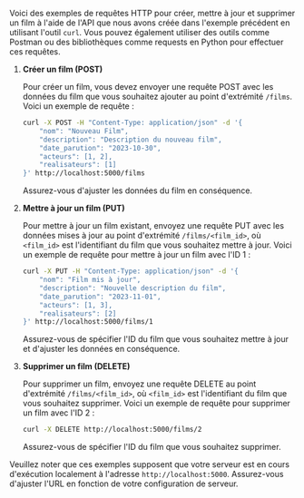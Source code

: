 Voici des exemples de requêtes HTTP pour créer, mettre à jour et supprimer un film à l'aide de l'API que nous avons créée dans l'exemple précédent en utilisant l'outil `curl`. Vous pouvez également utiliser des outils comme Postman ou des bibliothèques comme requests en Python pour effectuer ces requêtes.

1. **Créer un film (POST)**

   Pour créer un film, vous devez envoyer une requête POST avec les données du film que vous souhaitez ajouter au point d'extrémité `/films`. Voici un exemple de requête :

   ```bash
   curl -X POST -H "Content-Type: application/json" -d '{
       "nom": "Nouveau Film",
       "description": "Description du nouveau film",
       "date_parution": "2023-10-30",
       "acteurs": [1, 2],
       "realisateurs": [1]
   }' http://localhost:5000/films
   ```

   Assurez-vous d'ajuster les données du film en conséquence.

2. **Mettre à jour un film (PUT)**

   Pour mettre à jour un film existant, envoyez une requête PUT avec les données mises à jour au point d'extrémité `/films/<film_id>`, où `<film_id>` est l'identifiant du film que vous souhaitez mettre à jour. Voici un exemple de requête pour mettre à jour un film avec l'ID 1 :

   ```bash
   curl -X PUT -H "Content-Type: application/json" -d '{
       "nom": "Film mis à jour",
       "description": "Nouvelle description du film",
       "date_parution": "2023-11-01",
       "acteurs": [1, 3],
       "realisateurs": [2]
   }' http://localhost:5000/films/1
   ```

   Assurez-vous de spécifier l'ID du film que vous souhaitez mettre à jour et d'ajuster les données en conséquence.

3. **Supprimer un film (DELETE)**

   Pour supprimer un film, envoyez une requête DELETE au point d'extrémité `/films/<film_id>`, où `<film_id>` est l'identifiant du film que vous souhaitez supprimer. Voici un exemple de requête pour supprimer un film avec l'ID 2 :

   ```bash
   curl -X DELETE http://localhost:5000/films/2
   ```

   Assurez-vous de spécifier l'ID du film que vous souhaitez supprimer.

Veuillez noter que ces exemples supposent que votre serveur est en cours d'exécution localement à l'adresse `http://localhost:5000`. Assurez-vous d'ajuster l'URL en fonction de votre configuration de serveur.
